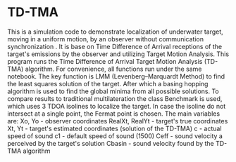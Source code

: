 # TD-TMA
This is a simulation code to demonstrate localization of underwater target, moving in a uniform motion, by an observer without communication synchronization . It is base on  Time Difference of Arrival receptions of the target's emissions by the observer and utilizing Target Motion Analysis. 
This program runs the Time Difference of Arrival Target Motion Analysis (TD-TMA) algorithm. For convenience, all functions run under the same notebook. The key function is LMM (Levenberg–Marquardt Method) to find the least squares solution of the target. After which a basing hopping algorithm is used to find the global minima from all possible solutions. To compare results to traditional multilateration the class Benchmark is used, which uses 3 TDOA isolines to localize the target. In case the isoline do not intersect at a single point, the Fermat point is chosen. The main variables are:
Xo, Yo - observer coordinates 
RealXt, RealYt - target's true coordinates 
Xt, Yt - target's estimated coordinates (solution of the TD-TMA) 
c - actual speed of sound 
c1 - default speed of sound (1500) 
Ceff - sound velocity a perceived by the target's solution Cbasin - sound velocity found by the TD-TMA algorithm
